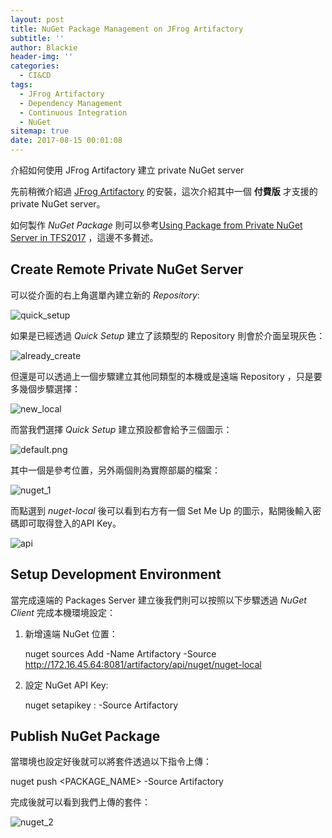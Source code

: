 ```yaml
---
layout: post
title: NuGet Package Management on JFrog Artifactory
subtitle: ''
author: Blackie
header-img: ''
categories:
  - CI&CD
tags:
  - JFrog Artifactory
  - Dependency Management
  - Continuous Integration
  - NuGet
sitemap: true
date: 2017-08-15 00:01:08
---
```


<!-- More -->

介紹如何使用 JFrog Artifactory 建立 private NuGet server

<!-- More -->

先前稍微介紹過 [JFrog Artifactory](http://blackie1019.github.io/2017/08/07/JFrog-Universal-Artifact-Repository-Manager/) 的安裝，這次介紹其中一個 **付費版** 才支援的 private NuGet server。

如何製作 *NuGet Package* 則可以參考[Using Package from Private NuGet Server in TFS2017](https://blackie1019.github.io/2017/08/03/Using-Package-from-Private-NuGet-Server-in-TFS2017/) ，這邊不多贅述。

## Create Remote Private NuGet Server ##

可以從介面的右上角選單內建立新的 *Repository*:

![quick_setup](quick_setup.png)

如果是已經透過 *Quick Setup* 建立了該類型的 Repository 則會於介面呈現灰色：

![already_create](already_create.png)

但還是可以透過上一個步驟建立其他同類型的本機或是遠端 Repository ，只是要多幾個步驟選擇：

![new_local](new_local.png)

而當我們選擇 *Quick Setup* 建立預設都會給予三個圖示：

![default.png](default.png)

其中一個是參考位置，另外兩個則為實際部屬的檔案：

![nuget_1](nuget_1.png)

而點選到 *nuget-local* 後可以看到右方有一個 Set Me Up 的圖示，點開後輸入密碼即可取得登入的API Key。

![api](api.png)

## Setup Development Environment ##

當完成遠端的 Packages Server 建立後我們則可以按照以下步驟透過 *NuGet Client* 完成本機環境設定：

1. 新增遠端 NuGet 位置：

    nuget sources Add -Name Artifactory -Source http://172.16.45.64:8081/artifactory/api/nuget/nuget-local

2. 設定 NuGet API Key:

    nuget setapikey <account>:<key> -Source Artifactory

## Publish NuGet Package ##

當環境也設定好後就可以將套件透過以下指令上傳：

  nuget push <PACKAGE_NAME> -Source Artifactory

完成後就可以看到我們上傳的套件：

![nuget_2](nuget_2.png)